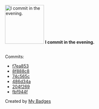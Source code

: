 <img src="https://my-badges.github.io/my-badges/evening-commits.png" alt="I commit in the evening." title="I commit in the evening." width="128">
<strong>I commit in the evening.</strong>
<br><br>

Commits:

- <a href="https://github.com/andrewjswan/esphome-components/commit/f7ea8534ad3c7a52752946db65e2d97a1549d716">f7ea853</a>
- <a href="https://github.com/andrewjswan/esphome-components/commit/8f888c85f7214009402d7404b07f274221d4ab3f">8f888c8</a>
- <a href="https://github.com/andrewjswan/esphome-components/commit/74c565c5deef90b99db3452a0b1b453c6a8d4ea8">74c565c</a>
- <a href="https://github.com/andrewjswan/mediaportal.images.studios/commit/486d34a44e911a58d493a052c49be22ee3e99a39">486d34a</a>
- <a href="https://github.com/andrewjswan/mediaportal.images.studios/commit/204f269238a3f15ec3af4e16ef2442846d10d3d0">204f269</a>
- <a href="https://github.com/andrewjswan/MediaPortal-1/commit/fbf944f31d37f7960319890376ea4d3a77d3aaf6">fbf944f</a>


Created by <a href="https://github.com/my-badges/my-badges">My Badges</a>